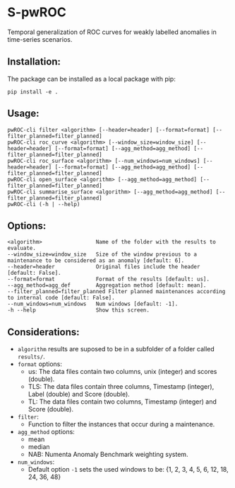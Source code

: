 # S-pwROC
Temporal generalization of ROC curves for weakly labelled anomalies in time-series scenarios.

## Installation:

The package can be installed as a local package with pip:

```
pip install -e .
```

## Usage:

``` 
pwROC-cli filter <algorithm> [--header=header] [--format=format] [--filter_planned=filter_planned]
pwROC-cli roc_curve <algorithm> [--window_size=window_size] [--header=header] [--format=format] [--agg_method=agg_method] [--filter_planned=filter_planned]
pwROC-cli roc_surface <algorithm> [--num_windows=num_windows] [--header=header] [--format=format] [--agg_method=agg_method] [--filter_planned=filter_planned]
pwROC-cli open_surface <algorithm> [--agg_method=agg_method] [--filter_planned=filter_planned]
pwROC-cli summarise_surface <algorithm> [--agg_method=agg_method] [--filter_planned=filter_planned]
pwROC-cli (-h | --help)
```

## Options:

``` 
<algorithm>                 Name of the folder with the results to evaluate.
--window_size=window_size   Size of the window previous to a maintenance to be considered as an anomaly [default: 6].
--header=header             Original files include the header [default: False].
--format=format             Format of the results [default: us].
--agg_method=agg_def        Aggregation method [default: mean].
--filter_planned=filter_planned Filter planned maintenances according to internal code [default: False].
--num_windows=num_windows   Num windows [default: -1].
-h --help                   Show this screen.
```

## Considerations:

- `algorithm` results are suposed to be in a subfolder of a folder called `results/`.
- `format` options:
  - us: The data files contain two columns, unix (integer) and scores (double).
  - TLS: The data files contain three columns, Timestamp (integer), Label (double) and Score (double).
  - TL: The data files contain two columns, Timestamp (integer) and Score (double).
- `filter`:
  - Function to filter the instances that occur during a maintenance.
- `agg_method` options:
  - mean
  - median
  - NAB: Numenta Anomaly Benchmark weighting system.
- `num_windows`:
  - Default option `-1` sets the used windows to be: {1, 2, 3, 4, 5, 6, 12, 18, 24, 36, 48}

